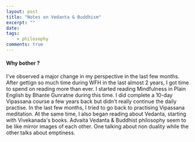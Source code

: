 ```yaml
---
layout: post
title: "Notes on Vedanta & Buddhism"
excerpt: ""
date: 
tags:
    - philosophy
comments: true
---
```



#### Why bother ?

I've observed a major change in my perspective in the last few months. 
After gettign so much time during WFH in the last almost 2 years, I got time to spend on reading more than ever.
I started reading Mindfulness in Plain English by Bhante Gunratne during this time. 
I did complete a 10-day Vipassana course a few years back but didn't really continue the daily practise.
In the last few months, I tried to go back to practising Vipassana meditation.
At the same time, I also began reading about Vedanta, starting with Vivekanada's books.
Advaita Vedanta & Buddhist philosophy seem to be like mirror images of each other. 
One talking about non duality while the other talks about emptiness.
